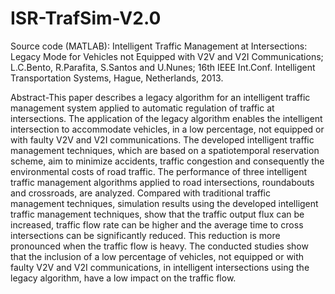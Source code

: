 # ISR-TrafSim-V2.0
Source code (MATLAB): Intelligent Traffic Management at Intersections: Legacy Mode for Vehicles not Equipped with V2V and V2I Communications; L.C.Bento, R.Parafita, S.Santos and U.Nunes; 16th IEEE Int.Conf. Intelligent Transportation Systems, Hague, Netherlands, 2013.

Abstract-This paper describes a legacy algorithm for an intelligent traffic management system applied to automatic regulation of traffic at intersections. The application of the legacy algorithm enables the intelligent intersection to accommodate vehicles, in a low percentage, not equipped or with faulty V2V and V2I communications. The developed intelligent traffic management techniques, which are based on a spatiotemporal reservation scheme, aim to minimize accidents, traffic congestion and consequently the environmental costs of road traffic. The performance of three intelligent traffic management algorithms applied to road intersections, roundabouts and crossroads, are analyzed. Compared with traditional traffic management techniques, simulation results using the developed intelligent traffic management techniques, show that the traffic output flux can be increased, traffic flow rate can be higher and the average time to cross intersections can be significantly reduced. This reduction is more pronounced when the traffic flow is heavy. The conducted studies show that the inclusion of a low percentage of vehicles, not equipped or with faulty V2V and V2I communications, in intelligent intersections using the legacy algorithm, have a low impact on the traffic flow.
